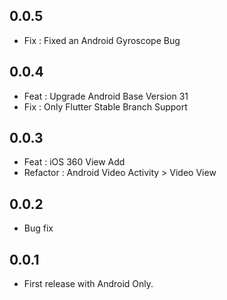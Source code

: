 ## 0.0.5

* Fix : Fixed an Android Gyroscope Bug

## 0.0.4

* Feat : Upgrade Android Base Version 31
* Fix : Only Flutter Stable Branch Support

## 0.0.3

* Feat : iOS 360 View Add
* Refactor : Android Video Activity > Video View

## 0.0.2

* Bug fix

## 0.0.1

* First release with Android Only.
